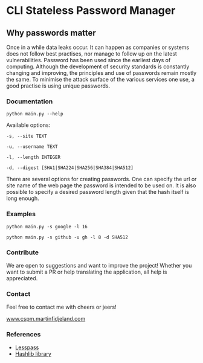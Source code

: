 # CLI Stateless Password Manager

## Why passwords matter

Once in a while data leaks occur. It can happen as companies or systems does not follow best practises, nor
manage to follow up on the latest vulnerabilities. Password has been used since the earliest days of
computing. Although the development of security standards is constantly changing and improving, the
principles and use of passwords remain mostly the same. To minimise the attack surface of the various
services one use, a good practise is using unique passwords.</p>

### Documentation
`python main.py --help`

Available options:

`-s, --site TEXT`

`-u, --username TEXT`

`-l, --length INTEGER`

`-d, --digest [SHA1|SHA224|SHA256|SHA384|SHA512]`

There are several options for creating passwords. One can specify the url or site name of the web page
the password is intended to be used on. It is also possible to specify a desired password length given that
the hash itself is long enough.

### Examples
`python main.py -s google -l 16`

`python main.py -s github -u gh -l 8 -d SHA512`

### Contribute
We are open to suggestions and want to improve the project! Whether you want to submit a PR or help
translating the application, all help is appreciated.

### Contact
Feel free to contact me with cheers or jeers!

www.cspm.martinfidjeland.com

### References

- [Lesspass](https://www.lesspass.com/)
- [Hashlib library](https://docs.python.org/3/library/hashlib.html)